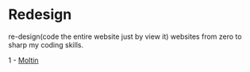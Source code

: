 # Redesign
re-design(code the entire website just by view it) websites from zero to sharp my coding skills.

1 - [Moltin](https://shd.js.org/redesign/moltin/)
